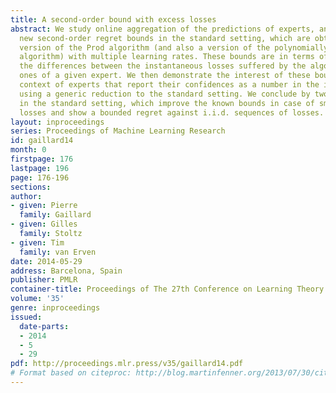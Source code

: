 ```yaml
---
title: A second-order bound with excess losses
abstract: We study online aggregation of the predictions of experts, and first show
  new second-order regret bounds in the standard setting, which are obtained via a
  version of the Prod algorithm (and also a version of the polynomially weighted average
  algorithm) with multiple learning rates. These bounds are in terms of excess losses,
  the differences between the instantaneous losses suffered by the algorithm and the
  ones of a given expert. We then demonstrate the interest of these bounds in the
  context of experts that report their confidences as a number in the interval [0,1]
  using a generic reduction to the standard setting. We conclude by two other applications
  in the standard setting, which improve the known bounds in case of small excess
  losses and show a bounded regret against i.i.d. sequences of losses.
layout: inproceedings
series: Proceedings of Machine Learning Research
id: gaillard14
month: 0
firstpage: 176
lastpage: 196
page: 176-196
sections: 
author:
- given: Pierre
  family: Gaillard
- given: Gilles
  family: Stoltz
- given: Tim
  family: van Erven
date: 2014-05-29
address: Barcelona, Spain
publisher: PMLR
container-title: Proceedings of The 27th Conference on Learning Theory
volume: '35'
genre: inproceedings
issued:
  date-parts:
  - 2014
  - 5
  - 29
pdf: http://proceedings.mlr.press/v35/gaillard14.pdf
# Format based on citeproc: http://blog.martinfenner.org/2013/07/30/citeproc-yaml-for-bibliographies/
---
```

